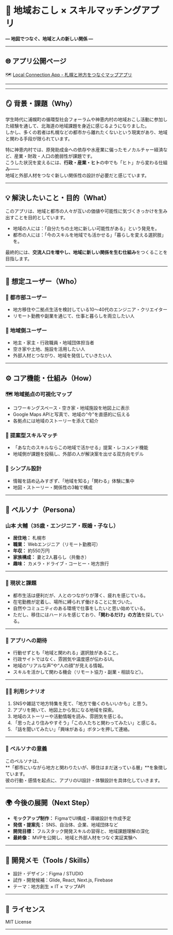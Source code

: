 # 🌿 地域おこし × スキルマッチングアプリ  
**― 地図でつなぐ、地域と人の新しい関係 ―**

---

## 🌐 アプリ公開ページ
🗺️ [Local Connection App - 札幌と地方をつなぐマップアプリ](https://mei-oku.github.io/local-connection-app/)

---

---


## 🪞 背景・課題（Why）

学生時代に浦幌町の循環型社会フォーラムや神恵内村の地域おこし活動に参加した経験を通して、北海道の地域課題を身近に感じるようになりました。  
しかし、多くの若者は札幌などの都市から離れたくないという現実があり、地域と関わる手段が限られています。

特に神恵内村では、原発助成金への依存や水産業に偏ったモノカルチャー経済など、産業・財政・人口の脆弱性が課題です。  
こうした状況を変えるには、**行政・産業・ヒト**の中でも「ヒト」から変わる仕組み――  
地域と外部人材をつなぐ新しい関係性の設計が必要だと感じています。

---

## 💡 解決したいこと・目的（What）

このアプリは、地域と都市の人々が互いの価値や可能性に気づくきっかけを生み出すことを目的としています。  

- 地域の人には：「自分たちの土地に新しい可能性がある」という発見を。  
- 都市の人には：「今のスキルを地域でも活かせる」「暮らしを変える選択肢」を。  

最終的には、**交流人口を増やし、地域に新しい関係を生む仕組み**をつくることを目指します。

---

## 👥 想定ユーザー（Who）

### 🌆 都市部ユーザー
- 地方移住や二拠点生活を検討している10〜40代のエンジニア・クリエイター  
- リモート勤務や副業を通じて、仕事と暮らしを両立したい人  

### 🏡 地域側ユーザー
- 地主・家主・行政職員・地域団体担当者  
- 空き家や土地、施設を活用したい人  
- 外部人材とつながり、地域を発信していきたい人  

---

## ⚙️ コア機能・仕組み（How）

### 🗺️ 地域拠点の可視化マップ
- コワーキングスペース・空き家・地域施設を地図上に表示  
- Google Maps APIと写真で、地域の“今”を直感的に伝える  
- 各拠点には地域のストーリーを添えて紹介  

### 💬 提案型スキルマッチ
- 「あなたのスキルならこの地域で活かせる」提案・レコメンド機能  
- 地域側が課題を投稿し、外部の人が解決案を出せる双方向モデル  

### 🎯 シンプル設計
- 情報を詰め込みすぎず、「地域を知る」「関わる」体験に集中  
- 地図・ストーリー・関係性の3軸で構成  

---

## 👤 ペルソナ（Persona）

### 山本 大輔（35歳・エンジニア・既婚・子なし）

- **居住地：** 札幌市  
- **職業：** Webエンジニア（リモート勤務可）  
- **年収：** 約550万円  
- **家族構成：** 妻と2人暮らし（共働き）  
- **趣味：** カメラ・ドライブ・コーヒー・地方旅行  

---

### 💭 現状と課題
- 都市生活は便利だが、人とのつながりが薄く、疲れを感じている。  
- 在宅勤務が定着し、場所に縛られず働けることに気づいた。  
- 自然やコミュニティのある環境で仕事をしたいと思い始めている。  
- ただし、移住にはハードルを感じており、**「関わるだけ」の方法**を探している。  

---

### 🎯 アプリへの期待
- 行動せずとも「地域と関われる」選択肢があること。  
- 行政サイトではなく、雰囲気や温度感が伝わるUI。  
- 地域の“リアルな声”や“人の顔”が見える情報。  
- スキルを活かして関わる機会（リモート協力・副業・相談など）。  

---

### 🚶‍♂️ 利用シナリオ
1. SNSや雑誌で地方特集を見て、「地方で働くのもいいかも」と思う。  
2. アプリを開いて、地図上から気になる地域を探索。  
3. 地域のストーリーや活動情報を読み、雰囲気を感じる。  
4. 「思ったより住みやすそう」「この人たちと関わってみたい」と感じる。  
5. 「話を聞いてみたい」「興味がある」ボタンを押して連絡。  

---

### 🌱 ペルソナの意義
このペルソナは、  
**「都市にいながら地方と関わりたいが、移住はまだ迷っている層」**を象徴しています。  
彼の行動・感情を起点に、アプリのUI設計・体験設計を具体化していきます。

---

## 🌍 今後の展開（Next Step）

- **モックアップ制作：** FigmaでUI構成・導線設計を作成予定  
- **発信・提案先：** SNS、自治体、企業、地域団体など  
- **開発目標：** フルスタック開発スキルの習得と、地域課題理解の深化  
- **最終像：** MVPを公開し、地域と外部人材をつなぐ実証実験へ  

---

## 🧭 開発メモ（Tools / Skills）
- 設計・デザイン：Figma / STUDIO  
- 試作・開発候補：Glide, React, Next.js, Firebase  
- テーマ：地方創生 × IT × マップAPI  
---

## 📜 ライセンス
MIT License

---
